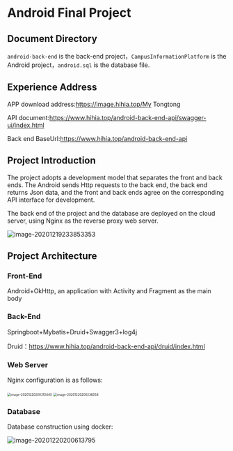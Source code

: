 # Android Final Project

## Document Directory

`android-back-end` is the back-end project，`CampusInformationPlatform` is the Android project，`android.sql` is the database file.

## Experience Address

APP download address:https://image.hihia.top/My Tongtong

API document:https://www.hihia.top/android-back-end-api/swagger-ui/index.html

Back end BaseUrl:https://www.hihia.top/android-back-end-api

## Project Introduction

The project adopts a development model that separates the front and back ends. The Android sends Http requests to the back end, the back end returns Json data, and the front and back ends agree on the corresponding API interface for development.

The back end of the project and the database are deployed on the cloud server, using Nginx as the reverse proxy web server.

![image-20201219233853353](https://image.hihia.top/Screenshot/image-20201219233853353.png)

## Project Architecture

### Front-End

Android+OkHttp, an application with Activity and Fragment as the main body

### Back-End

Springboot+Mybatis+Druid+Swagger3+log4j

Druid：https://www.hihia.top/android-back-end-api/druid/index.html

### Web Server

Nginx configuration is as follows:

<img src="https://image.hihia.top/Screenshot/image-20201220200313440.png" alt="image-20201220200313440" style="zoom:50%;" />

<img src="https://image.hihia.top/Screenshot/image-20201220200236054.png" alt="image-20201220200236054" style="zoom:50%;" />

### Database

Database construction using docker:

![image-20201220200613795](https://image.hihia.top/Screenshot/image-20201220200613795.png)
